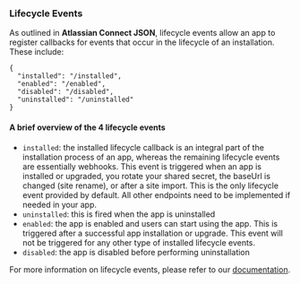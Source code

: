### Lifecycle Events

As outlined in **Atlassian Connect JSON**, lifecycle events allow an app to register callbacks for events that occur 
in the lifecycle of an installation. These include:

```
{
  "installed": "/installed",
  "enabled": "/enabled",
  "disabled": "/disabled",
  "uninstalled": "/uninstalled"
}
```

#### A brief overview of the 4 lifecycle events
- `installed`: the installed lifecycle callback is an integral part of the installation process of an app, whereas the 
remaining lifecycle events are essentially webhooks. This event is triggered when an app is installed or upgraded, 
you rotate your shared secret, the baseUrl is changed (site rename), or after a site import. This is the only lifecycle
event provided by default. All other endpoints need to be implemented if needed in your app.
- `uninstalled`: this is fired when the app is uninstalled
- `enabled`: the app is enabled and users can start using the app. This is triggered after a successful app installation 
or upgrade. This event will not be triggered for any other type of installed lifecycle events.
- `disabled`: the app is disabled before performing uninstallation

For more information on lifecycle events, please refer to our [documentation](https://developer.atlassian.com/cloud/jira/platform/connect-app-descriptor/#lifecycle).
